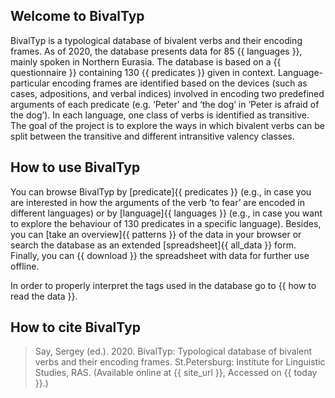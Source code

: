 ## Welcome to BivalTyp

BivalTyp is a typological database of bivalent verbs and their encoding frames. As of 2020, the database presents data for 85 {{ languages }}, mainly spoken in Northern Eurasia. The database is based on a {{ questionnaire }} containing 130 {{ predicates }} given in context. Language-particular encoding frames are identified based on the devices (such as cases, adpositions, and verbal indices) involved in encoding two predefined arguments of each predicate (e.g. ‘Peter’ and ‘the dog’ in ‘Peter is afraid of the dog’). In each language, one class of verbs is identified as transitive. The goal of the project is to explore the ways in which bivalent verbs can be split between the transitive and different intransitive valency classes.

## How to use BivalTyp

You can browse BivalTyp by [predicate]{{ predicates }} (e.g., in case you are interested in how the arguments of the verb ‘to fear’ are encoded in different languages) or by [language]{{ languages }} (e.g., in case you want to explore the behaviour of 130 predicates in a specific language). Besides, you can [take an overview]{{ patterns }} of the data in your browser or search the database as an extended [spreadsheet]{{ all_data }} form. Finally, you can {{ download }} the spreadsheet with data for further use offline.

In order to properly interpret the tags used in the database go to {{ how to read the data }}.

## How to cite BivalTyp

> Say, Sergey (ed.). 2020. BivalTyp: Typological database of bivalent verbs and their encoding frames. St.Petersburg: Institute for Linguistic Studies, RAS. (Available online at {{ site_url }}, Accessed on {{ today }}.)


